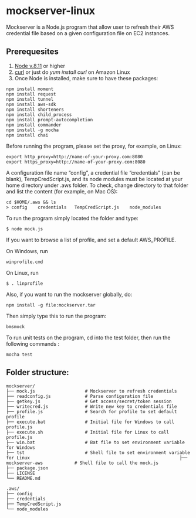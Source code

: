 # mockserver-linux
Mockserver is a Node.js program that allow user to refresh their AWS credential file based on a given configuration file on EC2 instances.

## Prerequesites
1. [Node v.8.11](https://nodejs.org/en/) or higher
2. [curl](https://curl.haxx.se/) or just do *yum install curl* on Amazon Linux  
3. Once Node is installed, make sure to have these packages:   

```
npm install moment
npm install request
npm install tunnel
npm install aws-sdk
npm install shorteners
npm install child_process
npm install prompt-autocompletion
npm install commander 
npm install -g mocha
npm install chai 
```

Before running the program, please set the proxy, for example, on Linux:
```
export http_proxy=http://name-of-your-proxy.com:8080
export https_proxy=http://name-of-your-proxy.com:8080
```

A configuration file name “config”, a credential file “credentials” (can be blank), TempCredScript.js, and its node modules must be located at your home directory under .aws folder. To check, change directory to that folder and list the content (for example, on Mac OS):  

```
cd $HOME/.aws && ls
> config    credentials   TempCredScript.js    node_modules
```

To run the program simply located the folder and type:
 ```
 $ node mock.js
 ```

If you want to browse a list of profile, and set a default AWS_PROFILE.

On Windows, run
```
winprofile.cmd
```
On Linux, run
```
$ . linprofile
```

Also, if you want to run the mockserver globally, do:
```
npm install -g file:mockserver.tar
```

Then simply type this to run the program:
```
bmsmock
```

To run unit tests on the program, cd into the test folder, then run the following commands :
```
mocha test
```



## Folder structure:
    mockserver/
    ├── mock.js                   # Mockserver to refresh credentials
    ├── readconfig.js             # Parse configuration file
    ├── getkey.js                 # Get access/secret/token session
    ├── writecred.js              # Write new key to credentials file     
    ├── profile.js                # Search for profile to set default profile              
    ├── execute.bat               # Initial file for Windows to call profile.js
    ├── execute.sh                # Initial file for Linux to call profile.js  
    ├── win.bat                   # Bat file to set environment variable for Windows
    ├── tst                       # Shell file to set environment variable for Linux                                                         ├── mockserver-aws            # Shell file to call the mock.js                                               
    ├── package.json                   
    ├── LICENSE
    └── README.md

    .aws/
    ├── config                   
    ├── credentials             
    ├── TempCredScript.js                                     
    └── node_modules    
